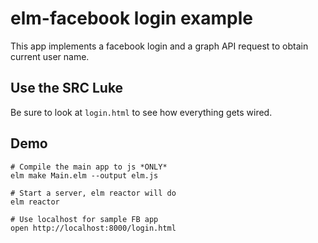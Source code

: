 # elm-facebook login example

This app implements a facebook login
and a graph API request to obtain
current user name.

## Use the SRC Luke

Be sure to look at `login.html` to see
how everything gets wired.

## Demo

```shell
# Compile the main app to js *ONLY*
elm make Main.elm --output elm.js

# Start a server, elm reactor will do
elm reactor

# Use localhost for sample FB app
open http://localhost:8000/login.html
```
